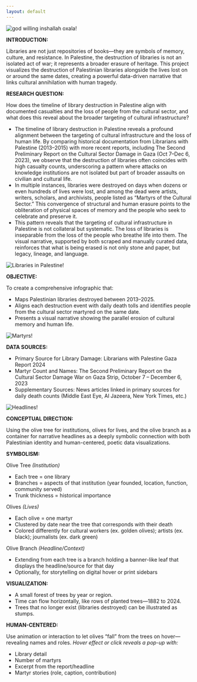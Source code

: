 ```yaml
---
layout: default
---
```


![god willing inshallah oxala!](/assets/img/wp-one.jpg)

**INTRODUCTION:** 

Libraries are not just repositories of books—they are symbols of memory, culture, and resistance. In Palestine, the destruction of libraries is not an isolated act of war; it represents a broader erasure of heritage. This project visualizes the destruction of Palestinian libraries alongside the lives lost on or around the same dates, creating a powerful data-driven narrative that links cultural annihilation with human tragedy.

**RESEARCH QUESTION:** 

How does the timeline of library destruction in Palestine align with documented casualties and the loss of people from the cultural sector, and what does this reveal about the broader targeting of cultural infrastructure?
- The timeline of library destruction in Palestine reveals a profound alignment between the targeting of cultural infrastructure and the loss of human life. By comparing historical documentation from Librarians with Palestine (2013–2015) with more recent reports, including The Second Preliminary Report on the Cultural Sector Damage in Gaza (Oct 7–Dec 6, 2023), we observe that the destruction of libraries often coincides with high casualty counts, underscoring a pattern where attacks on knowledge institutions are not isolated but part of broader assaults on civilian and cultural life.
- In multiple instances, libraries were destroyed on days when dozens or even hundreds of lives were lost, and among the dead were artists, writers, scholars, and archivists, people listed as “Martyrs of the Cultural Sector.” This convergence of structural and human erasure points to the obliteration of physical spaces of memory and the people who seek to celebrate and preserve it.
- This pattern reveals that the targeting of cultural infrastructure in Palestine is not collateral but systematic. The loss of libraries is inseparable from the loss of the people who breathe life into them. The visual narrative, supported by both scraped and manually curated data, reinforces that what is being erased is not only stone and paper, but legacy, lineage, and language.

![Libraries in Palestine!](/assets/img/library-location.jpg)

**OBJECTIVE:** 

To create a comprehensive infographic that: 
- Maps Palestinian libraries destroyed between 2013–2025. 
- Aligns each destruction event with daily death tolls and identifies people from the cultural sector martyred on the same date. 
- Presents a visual narrative showing the parallel erosion of cultural memory and human life.

![Martyrs!](/assets/img/obituary.jpg)

**DATA SOURCES:**
- Primary Source for Library Damage: Librarians with Palestine Gaza Report 2024
- Martyr Count and Names: The Second Preliminary Report on the Cultural Sector Damage War on Gaza Strip, October 7 – December 6, 2023 
- Supplementary Sources: News articles linked in primary sources for daily death counts (Middle East Eye, Al Jazeera, New York Times, etc.)

![Headlines!](/assets/img/headlines.jpg)

**CONCEPTUAL DIRECTION:**

Using the olive tree for institutions, olives for lives, and the olive branch as a container for narrative headlines as a deeply symbolic connection with both Palestinian identity and human-centered, poetic data visualizations.

**SYMBOLISM:**

Olive Tree *(Institution)*
- Each tree = one library 
- Branches = aspects of that institution (year founded, location, function, community served) 
- Trunk thickness = historical importance

Olives *(Lives)*
- Each olive = one martyr 
- Clustered by date near the tree that corresponds with their death 
- Colored differently for cultural workers
  (ex. golden olives); artists (ex. black); journalists (ex. dark green)

Olive Branch *(Headline/Context)*
- Extending from each tree is a branch holding a banner-like leaf that displays the headline/source for that day 
- Optionally, for storytelling on digital hover or print sidebars

**VISUALIZATION:**
- A small forest of trees by year or region.
- Time can flow horizontally, like rows of planted trees—1882 to 2024.
- Trees that no longer exist (libraries destroyed) can be illustrated as stumps.

**HUMAN-CENTERED:**

Use animation or interaction to let olives “fall” from the trees on hover—revealing names and roles.
*Hover effect or click reveals a pop-up with:*
- Library detail
- Number of martyrs
- Excerpt from the report/headline
- Martyr stories (role, caption, contribution)


